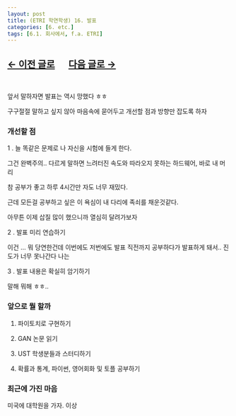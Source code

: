 ```yaml
---
layout: post
title: (ETRI 학연학생) 16. 발표
categories: [6. etc.]
tags: [6.1. 회사에서, f.a. ETRI]
---
```


## [←  이전 글로](https://maizer2.github.io/6.%20etc2022/04/27/(ETRI-학연학생)-15.원내-교육-1.html) 　 [다음 글로 →](https://maizer2.github.io/6.%20etc2022/04/29/(ETRI-학연학생)-17.-원내-교육-2.html)

<br/>

앞서 말하자면 발표는 역시 망했다 ㅎㅎ

구구절절 말하고 싶지 않아 마음속에 묻어두고 개선할 점과 방향만 잡도록 하자

### 개선할 점

1 . 늘 똑같은 문제로 나 자신을 시험에 들게 한다.

그건 완벽주의.. 다르게 말하면 느려터진 속도와 따라오지 못하는 하드웨어, 바로 내 머리

참 공부가 좋고 하루 4시간만 자도 너무 재밌다.

근데 모든걸 공부하고 싶은 이 욕심이 내 다리에 족쇠를 채운것같다.

아무튼 이제 삽질 많이 했으니까 열심히 달려가보자

2 . 발표 미리 연습하기

이건 ... 뭐 당연한건데 이번에도 저번에도 발표 직전까지 공부하다가 발표하게 돼서.. 진도가 너무 못나간다 나는

3 . 발표 내용은 확실히 암기하기

말해 뭐해 ㅎㅎ..

### 앞으로 뭘 할까

1. 파이토치로 구현하기

2. GAN 논문 읽기

3. UST 학생분들과 스터디하기

4. 확률과 통계, 파이썬, 영어회화 및 토플 공부하기


### 최근에 가진 마음

미국에 대학원을 가자. 이상